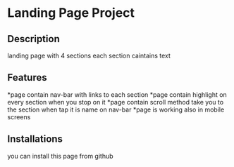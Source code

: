 # Landing Page Project

## Description
landing page with 4 sections each section caintains text
## Features
*page contain nav-bar with links to each section
*page contain highlight on every section when you stop on it 
*page contain scroll method take you to the section when tap it is name on nav-bar 
*page is working also in mobile screens 


## Installations

you can install this page from github
